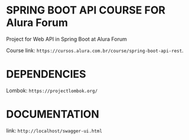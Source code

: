 # SPRING BOOT API COURSE FOR Alura Forum #

Project for Web API in Spring Boot at Alura Forum

Course link: `https://cursos.alura.com.br/course/spring-boot-api-rest`.

# DEPENDENCIES #

Lombok: `https://projectlombok.org/`

# DOCUMENTATION #

link: `http://localhost/swagger-ui.html`